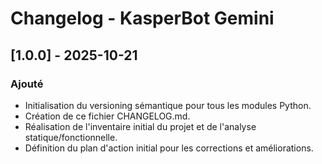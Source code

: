# Changelog - KasperBot Gemini

## [1.0.0] - 2025-10-21

### Ajouté
- Initialisation du versioning sémantique pour tous les modules Python.
- Création de ce fichier CHANGELOG.md.
- Réalisation de l'inventaire initial du projet et de l'analyse statique/fonctionnelle.
- Définition du plan d'action initial pour les corrections et améliorations.